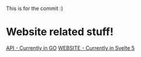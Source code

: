 This is for the commit :)

# Website related stuff!
[API - Currently in GO](https://github.com/YesVRC/Monochrome-Api-Go)
[WEBSITE - Currently in Svelte 5](https://github.com/YesVRC/Monochrome-Website-Svelte)
